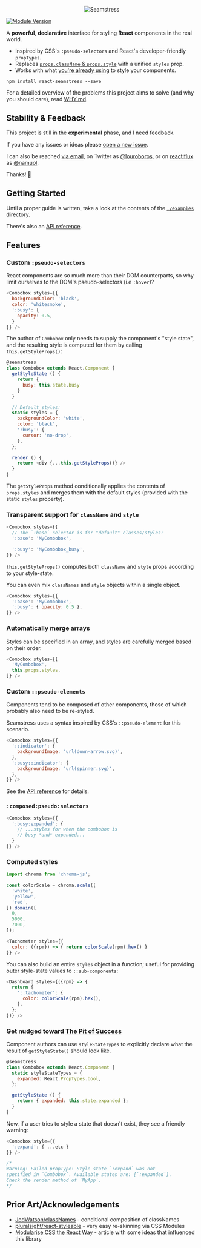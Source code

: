 <p align="center">
  <img src="http://i.imgur.com/fkaQtsM.png" alt="Seamstress" />
</p>

[![Module Version](http://img.shields.io/npm/v/react-seamstress.svg)](https://www.npmjs.org/package/react-seamstress)

A **powerful**, **declarative** interface for styling **React** components in the real world.

- Inspired by CSS's `:pseudo-selectors` and React's developer-friendly `propTypes`.
- Replaces [`props.className` & `props.style`](CSS_OR_INLINE.md) with a unified `styles` prop.
- Works with what [you're already using](PLAYING_NICE.md) to style your components.

```
npm install react-seamstress --save
```

For a detailed overview of the problems this project aims to solve
(and why you should care), read [WHY.md](WHY.md).

## Stability & Feedback

This project is still in the **experimental** phase, and I need feedback.

If you have any issues or ideas please [open a new issue](issues).

I can also be reached [via email](mailto:louis.acresti@gmail.com),
on Twitter as [@louroboros](http://twitter.com/louroboros),
or on [reactiflux](http://reactiflux.com) as [@namuol](https://reactiflux.slack.com/messages/@namuol/).

Thanks! :beers:

## Getting Started

Until a proper guide is written, take a look at the contents
of the [`./examples`](examples) directory.

There's also an [API reference](API.md).

## Features

### Custom `:pseudo-selectors`

React components are so much more than their DOM counterparts, so
why limit ourselves to the DOM's pseudo-selectors (i.e `:hover`)?

```js
<Combobox styles={{
  backgroundColor: 'black',
  color: 'whitesmoke',
  ':busy': {
    opacity: 0.5,
  }
}} />
```

The author of `Combobox` only needs to supply the component's
"style state", and the resulting style is computed for them by
calling `this.getStyleProps()`:

```js
@seamstress
class Combobox extends React.Component {
  getStyleState () {
    return {
      busy: this.state.busy
    }
  }

  // Default styles:
  static styles = {
    backgroundColor: 'white',
    color: 'black',
    ':busy': {
      cursor: 'no-drop',
    },
  };

  render () {
    return <div {...this.getStyleProps()} />
  }
}
```

The `getStyleProps` method conditionally applies the contents of `props.styles`
and merges them with the default styles (provided with the static `styles` property).

### Transparent support for `className` and `style`

```js
<Combobox styles={{
  // The `:base` selector is for "default" classes/styles:
  ':base': 'MyCombobox',

  ':busy': 'MyCombobox_busy',
}} />
```

`this.getStyleProps()` computes both `className` and `style` props according
to your style-state.

You can even mix `classNames` and `style` objects within a single object.

```js
<Combobox styles={{
  ':base': 'MyCombobox',
  ':busy': { opacity: 0.5 },
}} />
```

### Automatically merge **arrays**

Styles can be specified in an array, and styles are carefully merged
based on their order.

```js
<Combobox styles={[
  'MyCombobox',
  this.props.styles,
]} />
```

### Custom `::pseudo-elements`

Components tend to be composed of other components, those
of which probably also need to be re-styled.

Seamstress uses a syntax inspired by CSS's `::pseudo-element` for this scenario.

```js
<Combobox styles={{
  '::indicator': {
    backgroundImage: 'url(down-arrow.svg)',
  },
  ':busy::indicator': {
    backgroundImage: 'url(spinner.svg)',
  },
}} />
```

See the [API reference](API.md#thisgetstylepropsfor) for details.

### `:composed:pseudo:selectors`

```js
<Combobox styles={{
  ':busy:expanded': {
    // ...styles for when the combobox is
    // busy *and* expanded...
  }
}} />
```

### Computed styles

```js
import chroma from 'chroma-js';

const colorScale = chroma.scale([
  'white',
  'yellow',
  'red',
]).domain([
  0,
  5000,
  7000,
]);

<Tachometer styles={{
  color: ({rpm}) => { return colorScale(rpm).hex() }
}} />
```

You can also build an entire `styles` object in a function; useful
for providing outer style-state values to `::sub-components`:

```js
<Dashboard styles={({rpm} => {
  return {
    '::tachometer': {
      color: colorScale(rpm).hex(),
    },
  };
})} />
```

### Get nudged toward [The Pit of Success](http://blog.codinghorror.com/falling-into-the-pit-of-success/)

Component authors can use `styleStateTypes` to explicitly declare
what the result of `getStyleState()` should look like.

```js
@seamstress
class Combobox extends React.Component {
  static styleStateTypes = {
    expanded: React.PropTypes.bool,
  };

  getStyleState () {
    return { expanded: this.state.expanded };
  }
}
```

Now, if a user tries to style a state that doesn't exist,
they see a friendly warning:

```js
<Combobox style={{
  ':expand': { ...etc }
}} />

/*
Warning: Failed propType: Style state `:expand` was not
specified in `Combobox`. Available states are: [`:expanded`].
Check the render method of `MyApp`.
*/
```

## Prior Art/Acknowledgements

- [JedWatson/classNames](https://github.com/JedWatson/classnames) - conditional composition of classNames
- [pluralsight/react-styleable](https://github.com/pluralsight/react-styleable) - very easy re-skinning via CSS Modules
- [Modularise CSS the React Way](https://medium.com/@jviereck/modularise-css-the-react-way-1e817b317b04) - article with some ideas that influenced this library
